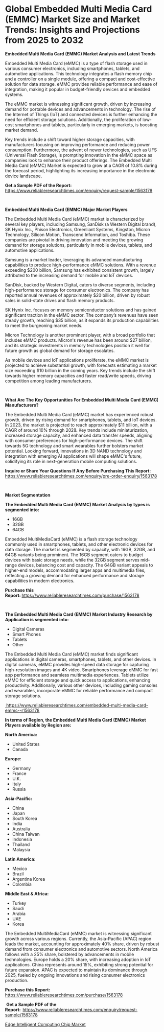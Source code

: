<p><h1>Global Embedded Multi Media Card (EMMC) Market Size and Market Trends: Insights and Projections from 2025 to 2032</h1></p><p><strong>Embedded Multi Media Card (EMMC) Market Analysis and Latest Trends</strong></p>
<p><p>Embedded Multi Media Card (eMMC) is a type of flash storage used in various consumer electronics, including smartphones, tablets, and automotive applications. This technology integrates a flash memory chip and a controller on a single module, offering a compact and cost-effective solution for data storage. eMMC provides reliable performance and ease of integration, making it popular in budget-friendly devices and embedded systems.</p><p>The eMMC market is witnessing significant growth, driven by increasing demand for portable devices and advancements in technology. The rise of the Internet of Things (IoT) and connected devices is further enhancing the need for efficient storage solutions. Additionally, the proliferation of low-cost smartphones and tablets, particularly in emerging markets, is boosting market demand. </p><p>Key trends include a shift toward higher storage capacities, with manufacturers focusing on improving performance and reducing power consumption. Furthermore, the advent of newer technologies, such as UFS (Universal Flash Storage), is prompting innovation in the eMMC space as companies look to enhance their product offerings. The Embedded Multi Media Card (eMMC) Market is expected to grow at a CAGR of 10.8% during the forecast period, highlighting its increasing importance in the electronic device landscape.</p></p>
<p><strong>Get a Sample PDF of the Report:&nbsp;</strong> <a href="https://www.reliableresearchtimes.com/enquiry/request-sample/1563178?utm_campaign=3216&utm_medium=2&utm_source=Github&utm_content=ia&utm_term=06042025&utm_id=embedded-multi-media-card-emmc">https://www.reliableresearchtimes.com/enquiry/request-sample/1563178</a></p>
<p>&nbsp;</p>
<p><strong>Embedded Multi Media Card (EMMC) Major Market Players</strong></p>
<p><p>The Embedded Multi Media Card (eMMC) market is characterized by several key players, including Samsung, SanDisk (a Western Digital brand), SK Hynix Inc., Phison Electronics, Greenliant Systems, Kingston, Micron Technology, Silicon Motion, Transcend Information, and Toshiba. These companies are pivotal in driving innovation and meeting the growing demand for storage solutions, particularly in mobile devices, tablets, and automotive applications.</p><p>Samsung is a market leader, leveraging its advanced manufacturing capabilities to produce high-performance eMMC solutions. With a revenue exceeding $200 billion, Samsung has exhibited consistent growth, largely attributed to the increasing demand for mobile and IoT devices. </p><p>SanDisk, backed by Western Digital, caters to diverse segments, including high-performance storage for consumer electronics. The company has reported annual revenues of approximately $20 billion, driven by robust sales in solid-state drives and flash memory products.</p><p>SK Hynix Inc. focuses on memory semiconductor solutions and has gained significant traction in the eMMC sector. The company’s revenues have seen steady growth, reaching $35 billion, as it expands its production capabilities to meet the burgeoning market needs.</p><p>Micron Technology is another prominent player, with a broad portfolio that includes eMMC products. Micron's revenue has been around $27 billion, and its strategic investments in memory technologies position it well for future growth as global demand for storage escalates.</p><p>As mobile devices and IoT applications proliferate, the eMMC market is projected to achieve substantial growth, with forecasts estimating a market size exceeding $10 billion in the coming years. Key trends include the shift towards higher memory capacities and faster read/write speeds, driving competition among leading manufacturers.</p></p>
<p>&nbsp;</p>
<p><strong>What Are The Key Opportunities For Embedded Multi Media Card (EMMC) Manufacturers?</strong></p>
<p><p>The Embedded Multi Media Card (eMMC) market has experienced robust growth, driven by rising demand for smartphones, tablets, and IoT devices. In 2023, the market is projected to reach approximately $11 billion, with a CAGR of around 10% through 2028. Key trends include miniaturization, increased storage capacity, and enhanced data transfer speeds, aligning with consumer preferences for high-performance devices. The shift towards 5G technology and smart wearables further bolsters market potential. Looking forward, innovations in 3D NAND technology and integration with emerging AI applications will shape eMMC's future, solidifying its role in next-generation mobile computing solutions.</p></p>
<p><strong>Inquire or Share Your Questions If Any Before Purchasing This Report:</strong> <a href="https://www.reliableresearchtimes.com/enquiry/pre-order-enquiry/1563178?utm_campaign=3216&utm_medium=2&utm_source=Github&utm_content=ia&utm_term=06042025&utm_id=embedded-multi-media-card-emmc">https://www.reliableresearchtimes.com/enquiry/pre-order-enquiry/1563178</a></p>
<p>&nbsp;</p>
<p><strong>Market Segmentation</strong></p>
<p><strong>The Embedded Multi Media Card (EMMC) Market Analysis by types is segmented into:</strong></p>
<p><ul><li>16GB</li><li>32GB</li><li>64GB</li></ul></p>
<p><p>Embedded MultiMediaCard (eMMC) is a flash storage technology commonly used in smartphones, tablets, and other electronic devices for data storage. The market is segmented by capacity, with 16GB, 32GB, and 64GB variants being prominent. The 16GB segment caters to budget devices with basic storage needs, while the 32GB segment serves mid-range devices, balancing cost and capacity. The 64GB variant appeals to higher-end models, accommodating larger apps and multimedia files, reflecting a growing demand for enhanced performance and storage capabilities in modern electronics.</p></p>
<p><strong>Purchase this Report:&nbsp;</strong><a href="https://www.reliableresearchtimes.com/purchase/1563178?utm_campaign=3216&utm_medium=2&utm_source=Github&utm_content=ia&utm_term=06042025&utm_id=embedded-multi-media-card-emmc">https://www.reliableresearchtimes.com/purchase/1563178</a></p>
<p>&nbsp;</p>
<p><strong>The Embedded Multi Media Card (EMMC) Market Industry Research by Application is segmented into:</strong></p>
<p><ul><li>Digital Cameras</li><li>Smart Phones</li><li>Tablets</li><li>Other</li></ul></p>
<p><p>The Embedded Multi Media Card (eMMC) market finds significant applications in digital cameras, smartphones, tablets, and other devices. In digital cameras, eMMC provides high-speed data storage for capturing high-resolution images and 4K video. Smartphones leverage eMMC for fast app performance and seamless multimedia experiences. Tablets utilize eMMC for efficient storage and quick access to applications, enhancing productivity. Additionally, various other devices, including gaming consoles and wearables, incorporate eMMC for reliable performance and compact storage solutions.</p></p>
<p><a href="https://www.reliableresearchtimes.com/embedded-multi-media-card-emmc--r1563178?utm_campaign=3216&utm_medium=2&utm_source=Github&utm_content=ia&utm_term=06042025&utm_id=embedded-multi-media-card-emmc">&nbsp;https://www.reliableresearchtimes.com/embedded-multi-media-card-emmc--r1563178</a></p>
<p><strong>In terms of Region, the Embedded Multi Media Card (EMMC) Market Players available by Region are:</strong></p>
<p>
    <p> <strong> North America: </strong>
        <ul>
            <li>United States</li>
            <li>Canada</li>
        </ul>
        </p> 
    <p> <strong> Europe: </strong>
        <ul>
            <li>Germany</li>
            <li>France</li>
            <li>U.K.</li>
            <li>Italy</li>
            <li>Russia</li>
        </ul>
        </p> 
    <p> <strong> Asia-Pacific: </strong>
        <ul>
            <li>China</li>
            <li>Japan</li>
            <li>South Korea</li>
            <li>India</li>
            <li>Australia</li>
            <li>China Taiwan</li>
            <li>Indonesia</li>
            <li>Thailand</li>
            <li>Malaysia</li>
        </ul>
        </p> 
    <p> <strong> Latin America: </strong>
        <ul>
            <li>Mexico</li>
            <li>Brazil</li>
            <li>Argentina Korea</li>
            <li>Colombia</li>
        </ul>
        </p> 
    <p> <strong> Middle East & Africa: </strong>
        <ul>
            <li>Turkey</li>
            <li>Saudi</li>
            <li>Arabia</li>
            <li>UAE</li>
            <li>Korea</li>
        </ul>
    </p>
    </p>
<p><p>The Embedded MultiMediaCard (eMMC) market is witnessing significant growth across various regions. Currently, the Asia-Pacific (APAC) region leads the market, accounting for approximately 40% share, driven by robust demand from consumer electronics and automotive sectors. North America follows with a 25% share, bolstered by advancements in mobile technologies. Europe holds a 20% share, with increasing adoption in IoT applications. China represents around 15%, exhibiting strong potential for future expansion. APAC is expected to maintain its dominance through 2025, fueled by ongoing innovations and rising consumer electronics production.</p></p>
<p><strong>Purchase this Report: </strong><a href="https://www.reliableresearchtimes.com/purchase/1563178?utm_campaign=3216&utm_medium=2&utm_source=Github&utm_content=ia&utm_term=06042025&utm_id=embedded-multi-media-card-emmc">https://www.reliableresearchtimes.com/purchase/1563178</a></p>
<p>&nbsp;<strong>Get a Sample PDF of the Report:&nbsp;&nbsp;</strong><a href="https://www.reliableresearchtimes.com/enquiry/request-sample/1563178?utm_campaign=3216&utm_medium=2&utm_source=Github&utm_content=ia&utm_term=06042025&utm_id=embedded-multi-media-card-emmc">https://www.reliableresearchtimes.com/enquiry/request-sample/1563178</a></p>
<p><strong></strong></p>
<p><p><a href="https://github.com/lateshab69/Market-Research-Report-List-1/blob/main/edge-intelligent-computing-chip-market.md?utm_campaign=3216&utm_medium=2&utm_source=Github&utm_content=ia&utm_term=06042025&utm_id=embedded-multi-media-card-emmc">Edge Intelligent Computing Chip Market</a></p></p>